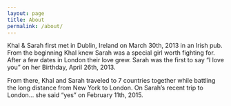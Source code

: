 ```yaml
---
layout: page
title: About
permalink: /about/
---
```


Khal & Sarah first met in Dublin, Ireland on March 30th, 2013 in an Irish pub. From the beginning Khal knew Sarah was a special girl worth fighting for. After a few dates in London their love grew. Sarah was the first to say “I love you” on her Birthday, April 26th, 2013.
	
From there, Khal and Sarah traveled to 7 countries together while battling the long distance from New York to London. On Sarah’s recent trip to London... she said “yes” on February 11th, 2015.
